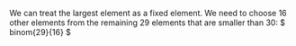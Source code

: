 We can treat the largest element as a fixed element.
We need to choose 16 other elements from the remaining 29 elements that are smaller than 30: $ binom{29}{16} $
